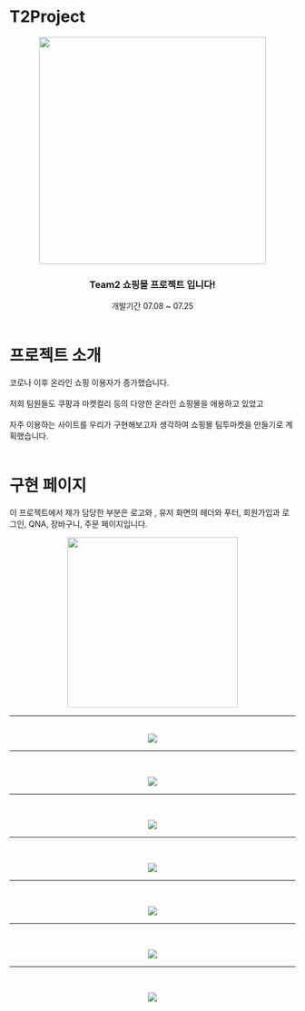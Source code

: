 # T2Project
 
<div align="center"> 
<img src="https://user-images.githubusercontent.com/100127967/183612597-05a3c3bd-f47f-436a-8c54-1048c8f13742.png" width="400">
<h3>Team2 쇼핑몰 프로젝트 입니다!</h3>
개발기간 07.08 ~ 07.25
</div>
 <br>

# 프로젝트 소개

코로나 이후 온라인 쇼핑 이용자가 증가했습니다.<br><br>
저희 팀원들도 쿠팡과 마켓컬리 등의 다양한 온라인 쇼핑몰을 애용하고 있었고<br><br>
자주 이용하는 사이트를 우리가 구현해보고자 생각하여 
쇼핑몰 팀투마켓을 만들기로 계획했습니다.<br><br>

# 구현 페이지
이 프로젝트에서 제가 담당한 부분은 로고와 , 유저 화면의 헤더와 푸터, 회원가입과 로그인, QNA, 장바구니, 주문 페이지입니다.<br>

<div align="center">
<img src="https://user-images.githubusercontent.com/100127967/183612597-05a3c3bd-f47f-436a-8c54-1048c8f13742.png" width="300"><br>
<hr>
<br>
<img src="https://user-images.githubusercontent.com/100127967/183617656-e4ad29cc-6e7e-4e05-9e3b-b9b5e3a0052e.png"><br>
<hr>
<br>

<img src="https://user-images.githubusercontent.com/100127967/183617996-4aa55715-8010-40f8-a54a-ed7386cd2c71.PNG"><br>
<hr>
<br>

<img src="https://user-images.githubusercontent.com/100127967/183618437-73d5268e-46b7-4803-b72e-5d13ff1cd9f4.png"><br>
<hr>
<br>

<img src="https://user-images.githubusercontent.com/100127967/183618622-d6287190-8f8c-4f37-b499-8a5653b2f92e.PNG"><br>
<hr>
<br>

<img src="https://user-images.githubusercontent.com/100127967/183618820-44f61feb-7b46-4cca-a356-8b69ea4dd2eb.PNG"><br>
<hr>
<br>

<img src="https://user-images.githubusercontent.com/100127967/183618940-dd0b7084-3565-4884-b15b-dba571a57fed.png"><br>
<hr>
<br>

<img src="https://user-images.githubusercontent.com/100127967/183619039-b25cade2-c06f-46ee-aacb-20ed06eae0a2.png"><br>
<br>

</div>
